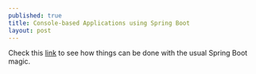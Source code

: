 ```yaml
---
published: true
title: Console-based Applications using Spring Boot
layout: post
---
```

Check this [link](http://stackoverflow.com/questions/28199999/how-does-a-spring-boot-console-based-application-work) to see how things can be done with the usual Spring Boot magic.

